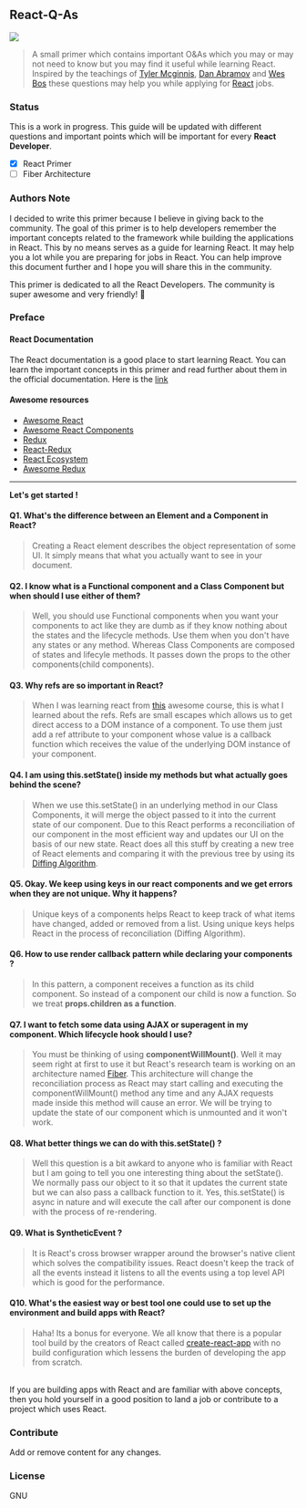## React-Q-As 

![](http://blog-assets.risingstack.com/2016/Jan/react_best_practices-1453211146748.png)

> A small primer which contains important O&As which you may or may not need to know but you may find it useful while learning React. Inspired by the teachings of [Tyler Mcginnis](https://github.com/tylermcginnis), [Dan Abramov](https://github.com/gaearon) and [Wes Bos](https://github.com/wesbos) these questions may help you while applying for [React](https://facebook.github.io/react/) jobs.


### Status

This is a work in progress. This guide will be updated with different questions and important points which will be important for every **React Developer**.

- [x] React Primer
- [ ] Fiber Architecture

### Authors Note

I decided to write this primer because I believe in giving back to the community. The goal of this primer is to help developers remember the important concepts related to the framework while building the applications in React. This by no means serves as a guide for learning React. It may help you a lot while you are preparing for jobs in React. You can help improve this document further and I hope you will share this in the community. 

This primer is dedicated to all the React Developers. The community is super awesome and very friendly! 🍻

### Preface
#### React Documentation
The React documentation is a good place to start learning React. You can learn the important concepts in this primer and read further about them in the official documentation. Here is the [link](https://facebook.github.io/react/)

#### Awesome resources
* [Awesome React](https://github.com/enaqx/awesome-react)
* [Awesome React Components](https://github.com/brillout/awesome-react-components)
* [Redux](https://github.com/reactjs/redux)
* [React-Redux](https://github.com/markerikson/react-redux-links)
* [React Ecosystem](https://github.com/markerikson/redux-ecosystem-links)
* [Awesome Redux](https://github.com/xgrommx/awesome-redux)

<hr/>

**Let's get started !**

#### Q1.  What's the difference between an Element and a Component in React?
> Creating a React element describes the object representation of some UI. It simply means that what you actually want to see in your document.


#### Q2. I know what is a Functional component and a Class Component but when should I use either of them?
> Well, you should use Functional components when you want your components to act like they are dumb as if they know nothing about the states and the lifecycle methods. Use them when you don't have any states or any method. Whereas Class Components are composed of states and lifecyle methods. It passes down the props to the other components(child components).

#### Q3. Why refs are so important in React?
> When I was learning react from [this](https://reacttraining.com/online) awesome course, this is what I learned about the refs. Refs are small escapes which allows us to get direct access to a DOM instance of a component. To use them just add a ref attribute to your component whose value is a callback function which receives the value of the underlying DOM instance of your component.

#### Q4.  I am using this.setState() inside my methods but what actually goes behind the scene?
> When we use this.setState() in an underlying method in our Class Components, it will merge the object passed to it into the current state of our component. Due to this React performs a reconciliation of our component in the most efficient way and updates our UI on the basis of our new state. React does all this stuff by creating a new tree of React elements and comparing it with the previous tree by using its [Diffing Algorithm](Reconciliation).

#### Q5. Okay. We keep using keys in our react components and we get errors when they are not unique. Why it happens?
> Unique keys of a components helps React to keep track of what items have changed, added or removed from a list. Using unique keys helps React in the process of reconciliation (Diffing Algorithm).

#### Q6. How to use render callback pattern while declaring your components ?
> In this pattern, a component receives a function as its child component. So instead of a component our child is now a function. So we treat **props.children as a function**.

#### Q7. I want to fetch some data using AJAX or superagent in my component. Which lifecycle hook should I use?
> You must be thinking of using **componentWillMount()**. Well it may seem right at first to use it but React's research team is working on an architecture named [Fiber](https://github.com/acdlite/react-fiber-architecture). This architecture will change the reconciliation process as React may start calling and executing the componentWillMount() method any time and any AJAX requests made inside this method will cause an error. We will be trying to update the state of our component which is unmounted and it won't work.

#### Q8. What better things we can do with this.setState() ?
> Well this question is a bit awkard to anyone who is familiar with React but I am going to tell you one interesting thing about the setState(). We normally pass our object to it so that it updates the current state but we can also pass a callback function to it. Yes, this.setState() is async in nature and will execute the call after our component is done with the process of re-rendering.

#### Q9. What is SyntheticEvent ?
> It is React's cross browser wrapper around the browser's native client which solves the compatibility issues. React doesn't keep the track of all the events instead it listens to  all the events using a top level API which is good for the performance.

#### Q10. What's the easiest way or best tool one could use to set up the environment and build apps with React?
> Haha! Its a bonus for everyone. We all know that there is a popular tool build by the creators of React called [create-react-app](https://github.com/facebookincubator/create-react-app) with no build configuration which lessens the burden of developing the app from scratch. 

<br/>
If you are building apps with React and are familiar with above concepts, then you hold yourself in a good position to land a job or contribute to a project which uses React.

### Contribute

Add or remove content for any changes.

### License

GNU
